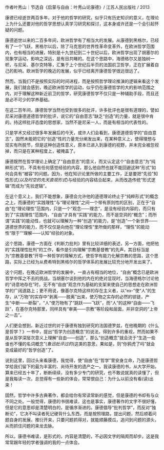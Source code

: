 作者叶秀山｜节选自《启蒙与自由：叶秀山论康德》/ 江苏人民出版社 / 2013

康德已经逝世两百多年，对于他的哲学的研究，似乎只有历史知识的意义，在理论上为什么还要对他的哲学思想认真学习研究和探讨，这本身或许还是一个会引起怀疑的问题。

康德逝世以来的二百多年间，欧洲哲学有了相当大的发展。从康德到黑格尔，已经有了一个飞跃，黑格尔以后，除了马克思的世界性革命变革外，在欧洲哲学范围内，也有相当的进展，特别是十九世纪到二十世纪以后，欧洲哲学出现了胡塞尔的现象学运动，影响之深远，是有目共睹的。在这个思路中，海德格尔又是独树一帜，与尼采、基尔克特等，汇集于上个世纪后半页的法国前卫哲学，正在扩展着自己的影响。欧洲哲学的晚近的发展，似乎已经离开康德哲学很远很远了。

然而，当我们不是按照实际的时间进程，而是按照哲学理论推演的逻辑来看这个发展，我们就会感到，晚近欧洲哲学的运动，似乎仍在康德哲学的大的影响范围之内，对于理解这种新近前卫的哲学，研究康德哲学不仅只是一种辅助手段，而且还是必不可少的学养基础。

在这二百年间，康德哲学当然也受到很多的批评，许多批评也是很有道理的，譬如尼采对康德道德哲学的批评，说它的“自由意志”缺乏“创造”的力量，就是很中肯的。持这样批评态度的思想家，当然不是尼采一人，而是有相当的代表性的。

只是学术又经过很多年发展后的今天，或许人们会看到，康德道德哲学的“自由意志”，固然未能把它的“创造”性的力量充分阐发出来，在某种意义上，使得理想与现实有所脱节，但是这种创造性意义，原本已进入到康德的视野，并未完全被忽视掉，而只是在某种程度上，被掩盖了。

康德既然在哲学理论上确定了“自由意志”的意义，而又认定这个“自由意志”为“纯粹形式”的，不具有任何感觉经验的内容，那么他自然也就不能回避这种“形式”如何会具有“被容”的问题。因为，他在知识论里所做的主要工作，正是要把“先验”知性形式(_以及时空的先天直观形式_)与经验的内容结合起来，从而改造传统“形式逻辑”而成为“先验逻辑”。

在这个意义上，我们不能想象，康德会允许他的道德理论终止于“纯粹形式”的概念之上，而康德的“实践理性”与“理论理性”之间一个带有原则性的区别，正在于“自由”在“理论理性”范围内，只是一个“观念——理念”，是没有经验内容的，而只有到了“实践理性”范围内，“自由”才具有“实践”的能力，而不是空洞的“概念”；而所谓“实践”的能动性，也就可以理解为一种“创造”的能力，是“创造”一个新世界——道德世界的能力，而不仅仅是向他在“理论理性”里所做的那样，“理性”的能动性“限于”“理解——认知”经验的对象。

这个思路，康德一方面在《判断力批判》里有比较详细的表述，另一方面，他把他的“实践理性批判”的工作，看作是引向理解“宗教基督教”的先声，其目标当是为“宗教基督教”开导一种哲学的理解方式，使哲学有能力化解宗教的思路，这个思路，实际上已经为从费希特到黑格尔的哲学体系的发展比较充分地开发出来了。

这个问题，在晚近欧洲哲学的发展中，一直占有相当的地位，“自由”概念已是欧洲哲学中挥之不去的挑战。当胡塞尔谈到他的内在的绝对显现时，当海德格尔讨论他的“诗意地存在”时，无不有“自由”观念作为基础的支架来使自己的思想走在欧洲哲学的广阔道路上；更不用说，像基尔克特这样的存在主义者，以“ex-”使“人”的生存，从“万物”的实存中“剥离——脱离”出来，使万物之实存的必然的锁链，产生“中断——断裂”，“人”使万物有了“跳跃——飞跃”，而“人”的这种“自由——飞跃”，在基尔克特那里，同样具有“审美——宗教”等阶段和层面，并非空洞的“上帝之一击”。

人们更会想到，新近过世的对于康德有独到研究的法国德罗兹，在他晚期的《什么是哲学？》一书中，提出“哲学为创造概念”的说法，得到许多的重视，然而如果不是从哲学深层次意义上理解“自由——创造”，那么“创造概念”就会流于“生造一些谁也不懂的名词概念”(_鲁迅批评过的_)这类的意思，果如是，则“你鸦虎了吗”就会变成最好的“哲学创造”了。

说到这里，回过头来看康德，我觉得，使“自由”在“哲学”里安身立命，乃是康德哲学给我们留下的最为丰富的、尚待开发的遗产之一。我读康德的书，从大学开始，算来已经五十年了，断断续续，没有多少专门的研究，也不敢说就真的读懂了，但是我每读一次，总觉得有一些新的体会，常常恨自己：为什么以前没有看(读)出来！

固然，哲学中许多古典著作，都会给你有常读常新的感觉，但是康德的书却有与众不同之处。一般觉得，康德的书很难读，这也是事实，康德著作的文字不很好懂，但是它的意思却是清楚明白的，是循序渐进的。康德倡导“批判哲学”，而反对“独断论”，它决不叫读者死记硬背什么东西，而是按照理路，提出问题，然后顺着问题自身的发展，推衍开来，只要问题抓得对，就能顺藤摸瓜，追问到问题的源头，从而抓住问题的来龙去脉。

所以，康德书难读，是形式的，内容是清楚的，不必因文字的隔阂而却步。这是我常常跟年轻的学者强调的我的一点体会。